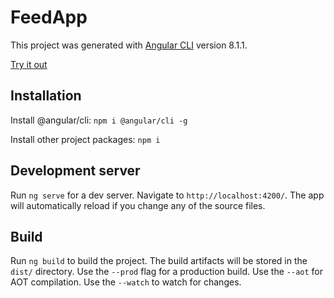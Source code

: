 # FeedApp

This project was generated with [Angular CLI](https://github.com/angular/angular-cli) version 8.1.1.

[Try it out](https://farioch.github.io/angular8-material-cdk-scroll-infinite-feed-example/feed-app/)

## Installation

Install @angular/cli:
`npm i @angular/cli -g`

Install other project packages:
`npm i`

## Development server

Run `ng serve` for a dev server. Navigate to `http://localhost:4200/`. The app will automatically reload if you change any of the source files.

## Build

Run `ng build` to build the project. The build artifacts will be stored in the `dist/` directory. Use the `--prod` flag for a production build. Use the `--aot` for AOT compilation. Use the `--watch` to watch for changes.
